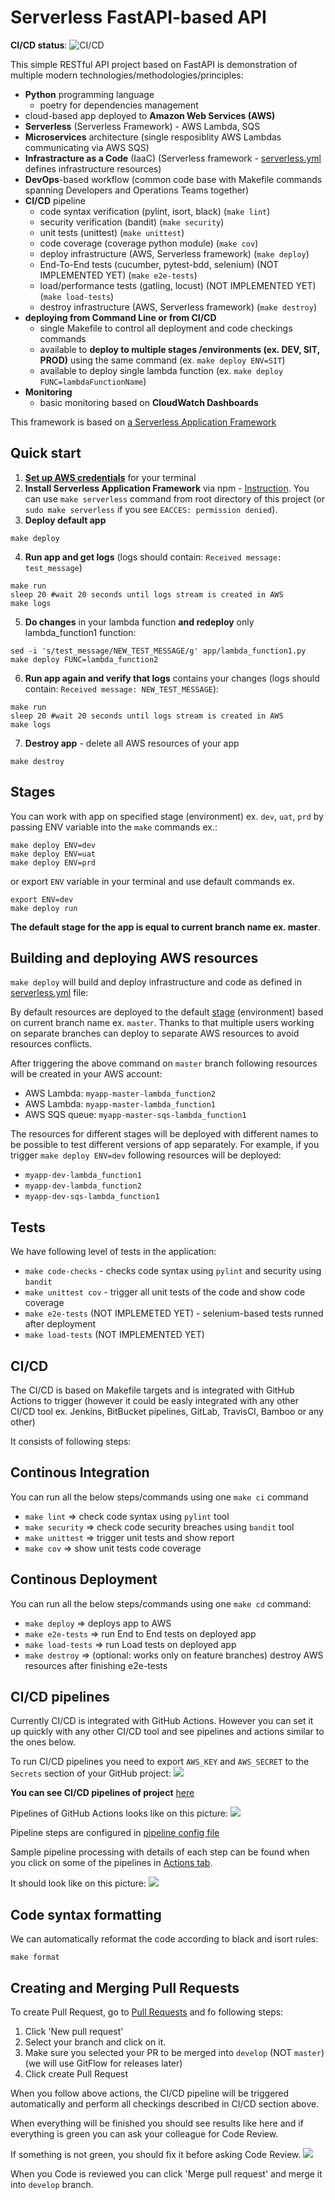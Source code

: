 Serverless FastAPI-based API
==================

**CI/CD status**:
![CI/CD](https://github.com/DamZiobro/serverless-fastapi/workflows/CI/CD/badge.svg)

This simple RESTful API project based on FastAPI is demonstration of multiple modern technologies/methodologies/principles:

  * **Python** programming language
    * poetry for dependencies management
  * cloud-based app deployed to **Amazon Web Services (AWS)**
  * **Serverless** (Serverless Framework) - AWS Lambda, SQS
  * **Microservices** architecture (single resposiblity AWS Lambdas communicating via AWS SQS)
  * **Infrastracture as a Code** (IaaC) (Serverless framework - [serverless.yml](serverless.yml) defines infrastructure resources)
  * **DevOps**-based workflow (common code base with Makefile commands spanning Developers and Operations Teams together)
  * **CI/CD** pipeline
    * code syntax verification (pylint, isort, black) (`make lint`)
    * security verification (bandit) (`make security`)
    * unit tests (unittest) (`make unittest`)
    * code coverage (coverage python module)  (`make cov`)
    * deploy infrastructure (AWS, Serverless framework)  (`make deploy`)
    * End-To-End tests (cucumber, pytest-bdd, selenium) (NOT IMPLEMENTED YET) (`make e2e-tests`)
    * load/performance tests (gatling, locust) (NOT IMPLEMENTED YET) (`make load-tests`)
    * destroy infrastructure (AWS, Serverless framework)  (`make destroy`)
  * **deploying from Command Line or from CI/CD** 
    * single Makefile to control all deployment and code checkings commands
    * available to **deploy to multiple stages /environments (ex. DEV, SIT, PROD)** using the same command (ex. `make deploy ENV=SIT`)
    * available to deploy single lambda function (ex. `make deploy FUNC=lambdaFunctionName`)
  * **Monitoring**
    * basic monitoring based on **CloudWatch Dashboards**

This framework is based on [a Serverless Application Framework](https://www.serverless.com/)

Quick start
----
1. [**Set up AWS credentials**](https://docs.aws.amazon.com/cli/latest/userguide/cli-chap-configure.html) for your terminal
2. **Install Serverless Application Framework** via npm - [Instruction](https://www.serverless.com/framework/docs/getting-started#via-npm). You can use `make serverless` command from root directory of this project (or `sudo make serverless` if you see `EACCES: permission denied`).
3. **Deploy default app**
```
make deploy
```
4. **Run app and get logs** (logs should contain: `Received message: test_message`)
```
make run
sleep 20 #wait 20 seconds until logs stream is created in AWS
make logs
```
5. **Do changes** in your lambda function **and redeploy** only lambda_function1 function:
```
sed -i 's/test_message/NEW_TEST_MESSAGE/g' app/lambda_function1.py
make deploy FUNC=lambda_function2
```
6. **Run app again and verify that logs** contains your changes (logs should contain: `Received message: NEW_TEST_MESSAGE`):
```
make run
sleep 20 #wait 20 seconds until logs stream is created in AWS
make logs
```
7. **Destroy app** - delete all AWS resources of your app
```
make destroy
```

Stages
----
You can work with app on specified stage (environment) ex. `dev`, `uat`, `prd` by passing ENV variable into the
`make` commands ex.:
```
make deploy ENV=dev
make deploy ENV=uat
make deploy ENV=prd 
```
or export `ENV` variable in your terminal and use default commands ex.
```
export ENV=dev
make deploy run
```

**The default stage for the app is equal to current branch name ex. master**. 

Building and deploying AWS resources
----
`make deploy` will build and deploy infrastructure and code as defined in [serverless.yml](serverless.yml) file:

By default resources are deployed to the default
[stage](https://serverless-stack.com/chapters/stages-in-serverless-framework.html)
(environment) based on current branch name ex. `master`. Thanks to that multiple users working on separate branches can deploy to
separate AWS resources to avoid resources conflicts.

After triggering the above command on `master` branch following resources will be created in your
AWS account:
 - AWS Lambda: `myapp-master-lambda_function2`
 - AWS Lambda: `myapp-master-lambda_function1`
 - AWS SQS queue: `myapp-master-sqs-lambda_function1`


The resources for different stages will be deployed with different names to be
possible to test different versions of app separately. 
For example, if you trigger `make deploy ENV=dev` following resources will be
deployed:
 - `myapp-dev-lambda_function1`
 - `myapp-dev-lambda_function2`
 - `myapp-dev-sqs-lambda_function1`

Tests
----
We have following level of tests in the application:
- `make code-checks` - checks code syntax using `pylint` and security using `bandit` 
- `make unittest cov` - trigger all unit tests of the code and show code coverage
- `make e2e-tests` (NOT IMPLEMETED YET) - selenium-based tests runned after deployment
- `make load-tests` (NOT IMPLEMENTED YET) 

CI/CD
----
The CI/CD is based on Makefile targets and is integrated with GitHub Actions to
trigger (however it could be easly integrated with any other CI/CD tool ex. 
Jenkins, BitBucket pipelines, GitLab, TravisCI, Bamboo or any other)

It consists of following steps:

Continous Integration
--------
You can run all the below steps/commands using one `make ci` command
- `make lint` => check code syntax using `pylint` tool
- `make security` => check code security breaches using `bandit` tool
- `make unittest` => trigger unit tests and show report
- `make cov` => show unit tests code coverage

Continous Deployment
--------
You can run all the below steps/commands using one `make cd` command:
- `make deploy` => deploys app to AWS
- `make e2e-tests` => run End to End tests on deployed app
- `make load-tests` => run Load tests on deployed app
- `make destroy` => (optional: works only on feature branches) destroy AWS
  resources after finishing e2e-tests


CI/CD pipelines
--------
Currently CI/CD is integrated with GitHub Actions. However you can set it up
quickly with any other CI/CD tool and see pipelines and actions similar to the
ones below.

To run CI/CD pipelines you need to export `AWS_KEY` and `AWS_SECRET` to the
`Secrets` section of your GitHub project:
![](docs/pipelines-secrets-setup.png)

**You can see CI/CD pipelines of project** [here](https://github.com/DamZiobro/serverless-aws-lambda-sqs-app/actions)

Pipelines of GitHub Actions looks like on this picture:
![](docs/pipelines.png)

Pipeline steps are configured in [pipeline config file](.github/workflows/cicd.yml)

Sample pipeline processing with details of each step can be found when you
click on some of the pipelines in [Actions tab](https://github.com/DamZiobro/serverless-aws-lambda-sqs-app/actions).

It should look like on this picture:
![](docs/pipeline-details.png)


Code syntax formatting
----
We can automatically reformat the code according to black and isort rules:
```
make format
```

Creating and Merging Pull Requests
--------

To create Pull Request, go to [Pull Requests](https://github.com/DamZiobro/serverless-aws-lambda-sqs-app/pulls) and
fo following steps: 
1. Click 'New pull request'
2. Select your branch and click on it.
3. Make sure you selected your PR to be merged into `develop` (NOT `master`)
   (we will use GitFlow for releases later)
4. Click create Pull Request

When you follow above actions, the CI/CD pipeline will be triggered automatically and perform all checkings described in CI/CD section above.

When everything will be finished you should see results like here and if
everything is green you can ask your colleague for Code Review. 

If something is not green, you should fix it before asking Code Review.
![](docs/pipeline-checkings.png)

When you Code is reviewed you can click 'Merge pull request' and merge it into
`develop` branch.
